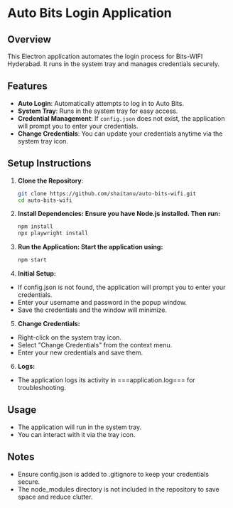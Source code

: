 # Auto Bits Login Application

## Overview

This Electron application automates the login process for Bits-WIFI Hyderabad. It runs in the system tray and manages credentials securely.

## Features

- **Auto Login**: Automatically attempts to log in to Auto Bits.
- **System Tray**: Runs in the system tray for easy access.
- **Credential Management**: If `config.json` does not exist, the application will prompt you to enter your credentials.
- **Change Credentials**: You can update your credentials anytime via the system tray icon.

## Setup Instructions

1. **Clone the Repository**:
   ```bash
   git clone https://github.com/shaitanu/auto-bits-wifi.git
   cd auto-bits-wifi
   ```

2. **Install Dependencies: Ensure you have Node.js installed. Then run:**

    ```bash
    npm install
    npx playwright install
    ```
3. **Run the Application: Start the application using:**

    ```bash
    npm start
    ```
4. **Initial Setup:**

- If config.json is not found, the application will prompt you to enter your credentials.
- Enter your username and password in the popup window.
- Save the credentials and the window will minimize.

5. **Change Credentials:**

- Right-click on the system tray icon.
- Select "Change Credentials" from the context menu.
- Enter your new credentials and save them.

6. **Logs:**

- The application logs its activity in ===application.log=== for troubleshooting.
  
## Usage
- The application will run in the system tray.
- You can interact with it via the tray icon.

## Notes
- Ensure config.json is added to .gitignore to keep your credentials secure.
- The node_modules directory is not included in the repository to save space and reduce clutter.
  
